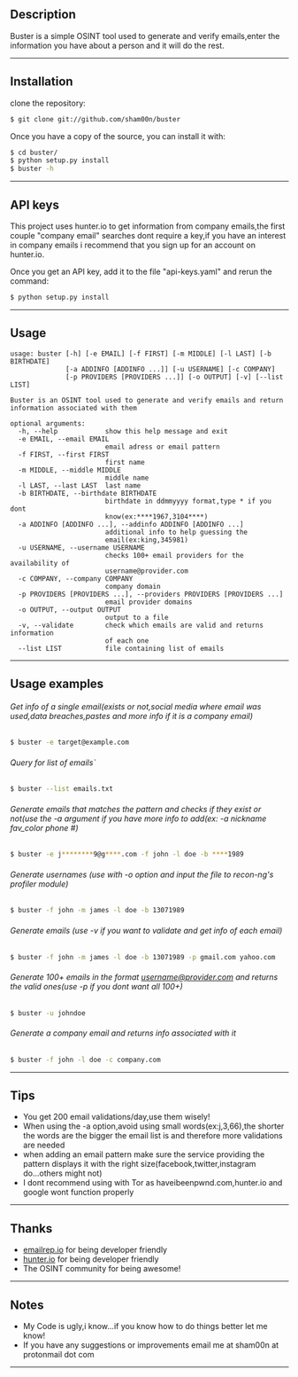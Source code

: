 ## Description

Buster is a simple OSINT tool used to generate and verify emails,enter the information you have about a person and it will do the rest.

-----

## Installation


clone the repository:

```bash
$ git clone git://github.com/sham00n/buster
```

Once you have a copy of the source, you can install it with:

```bash
$ cd buster/
$ python setup.py install
$ buster -h
```
-----


## API keys

This project uses hunter.io to get information from company emails,the first couple "company email" searches dont require a key,if you have an interest in company emails i recommend that you sign up for an account on hunter.io.

Once you get an API key, add it to the file "api-keys.yaml" and rerun the command:


```bash
$ python setup.py install
```

-----

## Usage

```
usage: buster [-h] [-e EMAIL] [-f FIRST] [-m MIDDLE] [-l LAST] [-b BIRTHDATE]
              [-a ADDINFO [ADDINFO ...]] [-u USERNAME] [-c COMPANY]
              [-p PROVIDERS [PROVIDERS ...]] [-o OUTPUT] [-v] [--list LIST]

Buster is an OSINT tool used to generate and verify emails and return
information associated with them

optional arguments:
  -h, --help            show this help message and exit
  -e EMAIL, --email EMAIL
                        email adress or email pattern
  -f FIRST, --first FIRST
                        first name
  -m MIDDLE, --middle MIDDLE
                        middle name
  -l LAST, --last LAST  last name
  -b BIRTHDATE, --birthdate BIRTHDATE
                        birthdate in ddmmyyyy format,type * if you dont
                        know(ex:****1967,3104****)
  -a ADDINFO [ADDINFO ...], --addinfo ADDINFO [ADDINFO ...]
                        additional info to help guessing the
                        email(ex:king,345981)
  -u USERNAME, --username USERNAME
                        checks 100+ email providers for the availability of
                        username@provider.com
  -c COMPANY, --company COMPANY
                        company domain
  -p PROVIDERS [PROVIDERS ...], --providers PROVIDERS [PROVIDERS ...]
                        email provider domains
  -o OUTPUT, --output OUTPUT
                        output to a file
  -v, --validate        check which emails are valid and returns information
                        of each one
  --list LIST           file containing list of emails

```

-----

## Usage examples

###### Get info of a single email(exists or not,social media where email was used,data breaches,pastes and more info if it is a company email)

```bash
$ buster -e target@example.com
```

###### Query for list of emails`
```bash
$ buster --list emails.txt
```

###### Generate emails that matches the pattern and checks if they exist or not(use the -a argument if you have more info to add(ex: -a nickname fav_color phone #)
```bash
$ buster -e j********9@g****.com -f john -l doe -b ****1989
```

###### Generate usernames (use with -o option and input the file to recon-ng's profiler module)
```bash
$ buster -f john -m james -l doe -b 13071989 
```

###### Generate emails (use -v if you want to validate and get info of each email)

```bash
$ buster -f john -m james -l doe -b 13071989 -p gmail.com yahoo.com
```

###### Generate 100+ emails in the format username@provider.com and returns the valid ones(use -p if you dont want all 100+)

```bash
$ buster -u johndoe
```

###### Generate a company email and returns info associated with it

```bash
$ buster -f john -l doe -c company.com
```

-----

## Tips
* You get 200 email validations/day,use them wisely!
* When using the -a option,avoid using small words(ex:j,3,66),the shorter the words are the bigger the email list is and therefore more validations are needed
* when adding an email pattern make sure the service providing the pattern displays it with the right size(facebook,twitter,instagram do...others might not)
* I dont recommend using with Tor as haveibeenpwnd.com,hunter.io and google wont function properly



-----

## Thanks

* [emailrep.io](https://emailrep.io/) for being developer friendly
* [hunter.io](https://hunter.io) for being developer friendly
* The OSINT community for being awesome!

-----

## Notes
* My Code is ugly,i know...if you know how to do things better let me know!
* If you have any suggestions or improvements email me at sham00n at protonmail dot com


___


